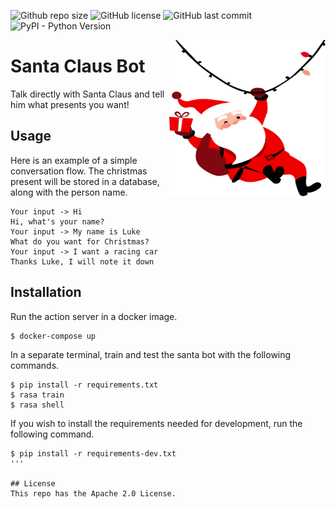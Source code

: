 ![Github repo size](https://img.shields.io/github/repo-size/diogodanielsoaresferreira/santa_bot)
![GitHub license](https://img.shields.io/github/license/diogodanielsoaresferreira/santa_bot)
![GitHub last commit](https://img.shields.io/github/last-commit/diogodanielsoaresferreira/santa_bot)
![PyPI - Python Version](https://img.shields.io/pypi/pyversions/rasa)

<img src="santa-claus-logo.svg" width=250 height=250 align="right">

# Santa Claus Bot

Talk directly with Santa Claus and tell him what presents you want!


## Usage

Here is an example of a simple conversation flow. The christmas present will be stored in a 
database, along with the person name.

```
Your input -> Hi
Hi, what's your name?
Your input -> My name is Luke
What do you want for Christmas?
Your input -> I want a racing car
Thanks Luke, I will note it down
```


## Installation

Run the action server in a docker image.

```console
$ docker-compose up
```

In a separate terminal, train and test the santa bot with the following commands.

```console
$ pip install -r requirements.txt
$ rasa train
$ rasa shell
```

If you wish to install the requirements needed for development, run the following command.

```console
$ pip install -r requirements-dev.txt
'''

## License
This repo has the Apache 2.0 License.
